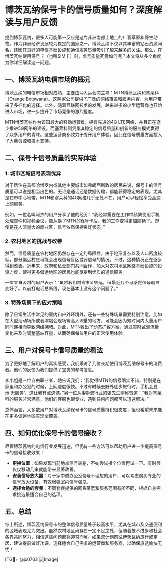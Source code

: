 # 博茨瓦纳保号卡的信号质量如何？深度解读与用户反馈

提到博茨瓦纳，很多人可能第一反应是这片非洲南部土地上的广袤草原和野生动物。作为非洲经济发展较为稳定的国家之一，博茨瓦纳不仅以其丰富的钻石资源闻名，还因其良好的电信基础设施和通信服务质量吸引了越来越多的关注。那么，在博茨瓦纳使用保号卡（也叫SIM卡）时，信号质量究竟如何呢？本文将从多个角度为你详细解读这一问题。

## 一、博茨瓦纳电信市场的概况

博茨瓦纳的电信市场相对成熟，主要由两大运营商主导：MTN博茨瓦纳和塞莱科（Orange Botswana）。这两家公司提供了广泛的网络覆盖和服务内容，为用户带来了多样化的选择。此外，随着互联网技术的发展，越来越多的小型运营商也开始进入市场，进一步提升了市场竞争的激烈程度。

MTN博茨瓦纳作为该国最大的移动运营商，拥有先进的4G LTE网络，并且正在逐步推进5G网络的建设。而塞莱科则凭借其稳定的信号质量和创新的服务模式赢得了众多用户的青睐。这些运营商都致力于提升用户体验，因此在信号质量方面投入了大量资源和技术支持。

## 二、保号卡信号质量的实际体验

### 1. 城市区域信号表现优异

对于居住在首都哈博罗内或其他主要城市如弗朗西斯敦的居民来说，保号卡的信号质量可以说是相当出色的。无论是通话还是数据传输，都能获得稳定的表现。尤其是在市中心地带，MTN和塞莱科的4G网络几乎无处不在，用户可以轻松享受高速上网服务。

例如，一位名叫阿杰的用户分享了他的经历：“我经常需要在工作中频繁使用手机处理邮件和视频会议，自从换了MTN的保号卡后，我的工作变得更加顺畅了。即使是在人流量大的商业区，信号依然保持良好状态。”

### 2. 农村地区的挑战与改善

然而，信号质量在农村地区仍然存在一定的局限性。由于地形复杂以及人口密度较低，部分偏远村庄可能会出现信号盲区或弱信号的情况。不过，这种情况正在逐步得到改善。近年来，政府和私营部门共同合作，加大对农村地区网络基础设施的投资力度，使得更多偏远地区的居民也能享受到优质的通信服务。

一位来自乡村的用户表示：“虽然我们村离市区较远，但最近几个月感觉信号明显变好了。以前打电话总断线，现在基本上没有这个问题了。”

### 3. 特殊场景下的应对策略

除了日常生活中常见的室内和户外环境外，还有一些特殊场景需要特别注意。比如在大型活动场所或者演唱会现场等高人流量的地方，可能会因为短时间内大量用户同时连接而导致网络拥堵。对此，MTN推出了动态扩容方案，通过实时监测流量变化来及时调整基站容量，从而确保每位用户的正常使用体验。

## 三、用户对保号卡信号质量的看法

为了更好地了解用户的真实感受，我们采访了几位长期使用博茨瓦纳保号卡的消费者。他们的反馈为我们提供了宝贵的参考信息。

李小姐是一位自由职业者，她告诉我们：“我觉得MTN的信号确实不错，特别是在家里和办公室的时候，上网速度很快。不过有时候去野外徒步旅行时，手机会显示‘无服务’，这让我有点遗憾。”另一位从事物流行业的张先生则称赞道：“我对塞莱科的服务非常满意，他们的客服也很专业，遇到任何问题都可以迅速解决。”

总体而言，大多数用户对博茨瓦纳保号卡的信号质量持积极态度，但也希望未来能在更多偏远地区实现全覆盖。

## 四、如何优化保号卡的信号接收？

尽管博茨瓦纳的电信行业发展迅速，但仍有一些方法可以帮助用户进一步提高保号卡的信号接收效果：

- **更换位置**：如果发现当前地点信号较差，不妨尝试换个位置再试一下。有时候仅仅移动几米就能带来显著改善。
- **安装信号放大器**：对于家中或办公室信号不理想的用户，可以考虑购买专业的信号放大设备，有效增强室内信号强度。
- **选择合适的套餐**：不同套餐提供的网络带宽和服务范围有所不同，根据自身需求挑选最适合自己的选项。

## 五、总结

综上所述，博茨瓦纳保号卡的整体信号质量处于较高水平，尤其在城市及交通便利的区域表现尤为突出。虽然农村地区尚存在一定不足之处，但随着技术进步和社会各界共同努力，相信这些问题都将迎刃而解。如果您计划前往博茨瓦纳旅行或定居，建议提前做好功课，选择适合自己需求的运营商和服务商，以确保旅途愉快无忧！

[TG💪+ @jx0703 ![Image](https://github.com/user-attachments/assets/dbca1d08-cadb-493c-b0ec-ad6f7a83f270)]